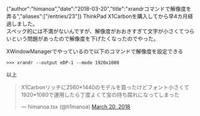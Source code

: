 {"author":"himanoa","date":"2018-03-20","title":"xrandrコマンドで解像度を弄る","aliases":["/entries/23"]}
ThinkPad X1Carbonを購入してから早4カ月経過しました。  
スペック的には不満がないんですが、解像度がおおきすぎて文字が小さくてつらいという問題があったので解像度を下げたくなったのでやった。

XWindowManagerでやっているので以下のコマンドで解像度を設定できる

```
>>> xrandr --output eDP-1 --mode 1920x1080
```

以上

<blockquote class="twitter-tweet" data-partner="tweetdeck"><p lang="ja" dir="ltr">X1Carbonリッチに2560*1440のモデルを買ったけどフォント小さくて1920*1080で運用したら丁度よくて宝の持ち腐れになってしまった</p>&mdash; himanoa.tsx (@h1manoa) <a href="https://twitter.com/h1manoa/status/976216549429161984?ref_src=twsrc%5Etfw">March 20, 2018</a></blockquote>

